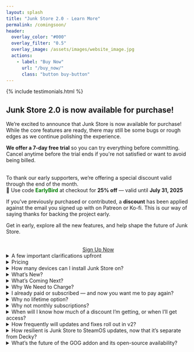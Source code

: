 ```yaml
---
layout: splash
title: "Junk Store 2.0 - Learn More"
permalink: /comingsoon/
header:
  overlay_color: "#000"
  overlay_filter: "0.5"
  overlay_image: /assets/images/website_image.jpg
  actions:
    - label: "Buy Now"
      url: "/buy_now/"
      class: "button buy-button"
---
```

<div class="spacer mt-4"></div>

{% include testimonials.html %}

<h2>Junk Store 2.0 is now available for purchase!</h2>

  We’re excited to announce that Junk Store is now available for purchase!<br>
  While the core features are ready, there may still be some bugs or rough edges as we continue polishing the experience.<br>
  <div><strong>We offer a 7-day free trial</strong> so you can try everything before committing. Cancel anytime before the trial ends if you're not satisfied or want to avoid being billed.</div><br>
 
  To thank our early supporters, we’re offering a special discount valid through the end of the month.<br>
  💸 Use code <span style="color: green; font-weight: bold;">EarlyBird</span> at checkout for <strong>25% off</strong> — valid until <strong>July 31, 2025</strong><br>

  If you’ve previously purchased or contributed, a <strong>discount</strong> has been applied against the email you signed up with on Patreon or Ko-fi. This is our way of saying thanks for backing the project early.

  Get in early, explore all the new features, and help shape the future of Junk Store.

  <div style="text-align: center; margin-top: 2rem;">
  <a href="https://portal.junkstore.xyz" target="_blank" rel="noopener" class="button buy-button">Sign Up Now</a>
</div>

<details class="faq-box">
  <summary>A few important clarifications upfront</summary>
  <p></p>
<ul>
  <li>This new version does <strong>not</strong> share code with the open source version.</li>
  <li>The open source version will remain available for the community, free to use and collaborate on.</li>
  <li>Junk Store does not handle any credentials other than its own. Your platform accounts (Steam, GOG, etc.) are not touched or stored by Junk Store.</li>
</ul>
</details>
<details class="faq-box">
  <summary>Pricing</summary>
  <p></p>
  After a lot of thought (and number crunching), here’s where we’ve landed:
  <ul>
    <li><strong>Aproximately $3 USD/month</strong> (billed yearly at $40 USD) – 12 months of updates included</li>
    <li>Includes all extension presets (currently GOG, Epic, and Amazon — more to come)</li>
    <li>You keep everything released during your subscription</li>
    <li><strong>12-month renewal:</strong> Around $3 USD/month, billed annually at $40 — includes continued updates and support</li>
    <li><strong>7-day free trial</strong> – explore all features before committing</li>
    <li>Stripe handles billing — cancel anytime during the trial</li>
  </ul>
</details>

<details class="faq-box">
  <summary>How many devices can I install Junk Store on?</summary>
  <p></p>
    You can install Junk Store on up to <strong>five</strong> devices under a single license. We think this strikes a fair balance between flexibility and sustainability.
</details>

<!-- <details class="faq-box">
  <summary>Early Supporters & Rollout Plan</summary>
  <p></p>
  To thank our existing users and supporters, we’ll begin onboarding them first. Due to hosting and bandwidth costs, we’re rolling out in waves to stay sustainable. Based on past download volumes, an immediate public launch would burn through our budget fast — and we want to do this right.
  <br>
  <br>

  <br>
  <br>
  We also expect the first couple of weeks to be a bit bumpy — this is all new code, and no software survives first contact with real users. Scaling gradually helps us support everyone properly and fix issues as they come up.
</details> -->

<details class="faq-box">
  <summary>What’s New?</summary>
  <p></p>
    This version is fully standalone — no more Decky required.
  <ul>
  <li>Major performance boost</li>
  <li>Amazon support</li>
  <li>Download queue</li>
  <li>Simplified extension generation (no coding needed)</li>
  <li>1,000 game tab limit (up from 100)</li>
  <li>Built-in dependency installer (no more Proton Tricks)</li>
  <li>Localisation support for games</li>
  <li>Big stability improvements — just 2 breakages since October (neither affected Steam)</li>
  <li>Push L3+R3 to open the UI instantly</li>
  <li>…and more</li>
</ul>
<p>This is a complete rebuild based on everything we learned from the Decky version. It’s been rock solid in internal use and with testers.</p>
<table style="width:100%; table-layout:fixed;">
    <thead>
      <tr>
        <th style="width:33%;">Feature</th>
        <th style="width:33%;">Decky Version</th>
        <th style="width:33%;">Paid Version</th>
      </tr>
    </thead>
    <tbody>
      <tr><td>Epic</td><td>✅ Yes</td><td>✅ Yes</td></tr>
      <tr><td>UMU Fixes</td><td>✅Yes</td><td>✅ Yes</td></tr>
      <tr><td>GOG</td><td>💰 Paid</td><td>✅ Yes</td></tr>
      <tr><td>Amazon</td><td>❌ No</td><td>✅ Yes</td></tr>
      <tr><td>Download queue</td><td>❌ No</td>
          <td class="hover-popup" onmouseenter="restartGif(this)">
              ✅ Yes <span class="hover-label">👁️ Hover to view</span>
              <div class="gif-popup">
                <video autoplay muted loop playsinline>
                  <source src="/assets/images/jspro/tablegifs/download.webm" type="video/webm">
                  <img src="/assets/images/jspro/tablegifs/download.gif" alt="Demo">
                </video>
              </div><br>
          </td>
      </tr>
      <tr><td>Emulators</td><td>❌ No</td><td>✅ Yes</td></tr>     
      <tr><td>ROM download support</td><td>❌ No</td><td>✅ Yes</td></tr>
      <tr><td>GOG DOS games</td><td>❌ No</td><td>✅ Yes</td></tr>
      <tr><td>GOG ScummVM games</td><td>❌ No</td><td>✅ Yes</td></tr>
      <tr><td>Built-in extension updates</td><td>❌ No</td><td>✅ Yes</td></tr>
      <tr><td>Built-in help</td><td>❌ No</td><td>✅ Yes</td></tr>
      <tr><td>Offline artwork cache</td><td>❌ No</td><td>✅ Yes (per extension)</td></tr>
      <tr><td>Change game language</td><td>❌ No</td>
          <td class="hover-popup" onmouseenter="restartGif(this)">
              ✅ Yes <span class="hover-label">👁️ Hover to view</span>
              <div class="gif-popup">
                <video autoplay muted loop playsinline>
                  <source src="/assets/images/jspro/tablegifs/languageselection.webm" type="video/webm">
                  <img src="/assets/images/jspro/tablegifs/languageselection.gif" alt="Demo">
                </video>
              </div><br> 
          </td>
      </tr>
      <tr><td>Selective DLC install</td><td>❌ No</td><td>✅ Yes</td></tr>
      <tr><td>Change launcher per game</td><td>❌ No</td>
          <td class="hover-popup" onmouseenter="restartGif(this)">
              ✅ Yes <span class="hover-label">👁️ Hover to view</span>
              <div class="gif-popup">
                <video autoplay muted loop playsinline>
                  <source src="/assets/images/jspro/tablegifs/changelauncher.webm" type="video/webm">
                  <img src="/assets/images/jspro/tablegifs/changelauncher.gif" alt="Demo">
                </video>
              </div><br>
          </td>
      </tr>
      <tr><td>Custom script hooks</td><td>❌ No</td><td>✅ Yes</td></tr>
      <tr><td>Cloud Saves</td><td>❌ No</td><td>⚠️ Experimental - need to enable per game</td></tr>
      <tr><td>Access Junk Store</td><td>📥 Decky menu</td><td>🗗 Select or Ctrl+3</td></tr>
      <tr><td>Releases</td><td>🔧 Decky process</td><td>🚀 Direct</td></tr>
      <tr><td>Performance</td><td>💯 100 games/tab</td><td>🔟🔟🔟 1000 games/tab</td></tr>
      <tr><td>Tinkering</td><td>🔒 Limited</td><td>🔧 Extensive</td></tr>
      <tr><td>Open extensibility</td><td>🧩 All code</td><td>🪄 Generator + code</td></tr>
      <tr>
        <td>Game dependency install</td>
        <td>🛠️ Manual<br>🧪 Proton Tricks</td>
        <td class="hover-popup" onmouseenter="restartGif(this)">
          ⚙️ Built-in <span class="hover-label">👁️ Hover to view</span>
          <div class="gif-popup">
            <video autoplay muted loop playsinline>
              <source src="/assets/images/jspro/tablegifs/dependencies.webm" type="video/webm">
              <img src="/assets/images/jspro/tablegifs/dependencies.gif" alt="Demo">
            </video>
          </div><br>
          🛠️ Manual<br>
          🧪 Proton Tricks
        </td>
      </tr>
      <tr><td>Custom extensions</td><td>👨‍💻 Manual coding</td><td>🧙 Wizard-supported</td></tr>
      <tr><td>Customise extensions</td><td>💻 Code heavy</td><td>🧠 Generated + hooks</td></tr>
    </tbody>
  </table>
    <style>
      .hover-popup {
        position: relative;
        display: inline-block;
      }

      .hover-label {
        font-size: 0.8em;
        font-weight: bold;
        color: #0af; /* bright cyan for visibility */
        margin-left: 0.25em;
      }

      .hover-popup .gif-popup {
      display: none;
      position: fixed;
      top: 2em; /* space below icon/text */
      left: 50%;
      transform: translateX(-50%);
      z-index: 10;
      background: #222;
      padding: 0.75em;
      border: 2px solid #0af;
      border-radius: 0.5em;
      box-shadow: 0 0 10px #0af;
      max-width: 90vw; /* prevent horizontal overflow */
      max-height: 70vh; /* prevent vertical overflow */
      overflow: auto;
      text-align: center;
      }

      .hover-popup:hover .gif-popup {
        display: block;
      }

      .hover-popup img {
        max-width: 1000px;
        max-height: 900px;
        display: block;
      }
  </style>
</details>

<details class="faq-box">
  <summary>What’s Coming Next?</summary>
  <p></P>
  If launch goes well, here’s what we plan to add:
  <ul>
  <li>Itch.io support first (and EA, Ubisoft, Battle.net if viable)</li>
  <li>Cloud saves (done right — failure is not an option)</li>
  <li>Game-specific presets</li>
  <li>Better extension creation tools</li>
  <li>Community extension sharing</li>
  <li>Full UI localisation</li>
  <li>Automated updates</li>
  <li>And more as the platform matures</li>
</ul>
</details>

<details class="faq-box">
  <summary>Why We Need to Charge?</summary>
  <p></p>
  Over <strong>250,000 people</strong> downloaded the free version of Junk Store. While not all will upgrade, we have to plan for the possibility that many will at least try the new version — and trying has a cost.
  <br>
  <br>
  There are over <strong>5 million Steam Deck users</strong>. If even a fraction of them download the installer (which is <strong>~100MB</strong>), that’s <strong>terabytes of bandwidth</strong>. And it doesn’t stop there: each user may make 20–30 server requests per day, depending on usage. Those requests cost money — and at scale, it adds up <em>very</em> fast.
  <br>
  <br>
  We want every user to get a <strong>7-day free trial</strong> — but those trials still incur real backend costs.
  <br>
  <br>
  And that’s just infrastructure. We’d love to grow the team and build bigger features like <strong>cloud saves, community sharing,</strong> and <strong>automated updates</strong> — but developers and testers aren’t free.
  <br>
  <br>
  Since we can’t predict how many people will pay, we’ve had to base our pricing model on the <strong>users who’ve already contributed</strong> — meaning their purchases need to cover trials, servers, and support. That’s why the pricing isn’t just a “nice-to-have” — it’s the only way to scale sustainably.
</details>

<details class="faq-box">
  <summary>I already paid or subscribed — and now you want me to pay again?</summary>
  <p></p>
  <strong>No — not unless you choose to upgrade.</strong>
  <br>
  <br>
    If you supported us before the public rollout of the new version, we’ll offer you a discount as a thank you. We're doing our best to be fair — both to our users and to ourselves. We know how hard it is to earn money. We're in the same boat, putting in long hours to build something valuable — not to squeeze anyone dry.
  <br>
  <br>
  <strong>You’re not expected to repurchase anything.</strong>
  <ul>
    <li>If you bought the GOG extension, it remains yours.</li>
    <li>If you’re happy with the existing Decky version, keep using it — it’s still available and supported.</li>
  </ul>
    The only time you’ll need to pay is if you want to upgrade to the new version. It’s a completely rewritten app — independent of Decky, faster, more robust, and built from scratch to deliver more.
  <br>
  <br>
  <strong>But that’s optional. No pressure.</strong>
</details>

<details class="faq-box">
  <summary>Why no lifetime option?</summary>
  <p></p>
    We’ve seriously thought about it — but whose lifetime do you mean?<br>
    Yours? The developer’s? The Steam Deck’s? The software’s (v2, v3, or beyond)?
  <br>
  <br>
    What if Valve discontinues the Steam Deck or changes how Steam works? You’d end up paying for “lifetime” access to something that may no longer be usable.
  <br>
  <br>
    Tech changes fast, and long-term promises aren’t realistic. That’s why we offer 12 months of updates from your purchase date — including any major version releases during that time.
  <br>
  <br>
    After those 12 months, you keep full access to the version you have. There’s no “kill switch” — it just stops updating unless you renew.
</details>

<details class="faq-box">
  <summary>Why not monthly subscriptions?</summary>
  <p></p>
    We don’t like them either. To offer monthly billing, we’d need strict licensing and always-online checks. That could mean losing access to Junk Store and your games when the subscription ends — and we don’t want that.
  <br>
  <br>
  Instead, we offer annual subscriptions with:
  <ul>
    <li>A full 7-day free trial</li>
    <li>Clear expectations and no future promises you’re paying for</li>
    <li>No pressure — if it’s not for you, walk away, no hard feelings</li>
  </ul>
    This isn’t about greed. We’re a small, independent team with no investors or funding. If the project grows, we’ll drop the price. But for now, we need to make sure it survives.
</details>

<details class="faq-box">
  <summary>When will I know how much of a discount I’m getting, or when I’ll get access?</summary>
  <p></p>
    Each user’s discount is tailored based on their individual support history — some gave more, and we’ve tried to reflect that in kind. You’ll see your discount when you sign up for the trial.
  <br>
  <br>
    That said, the data we had to work with wasn’t perfect. Some of it required manual sorting, so if your discount doesn’t look right, please reach out — we want to make sure everyone is treated fairly.
</details>

<details class="faq-box">
  <summary>How frequently will updates and fixes roll out in v2?</summary>
  <p></p>
    Now that we control the full release cycle, we can push updates more frequently and with less friction. While we can’t guarantee a fixed schedule, separating extensions from the core plugin means fixes and new features can roll out quickly — sometimes within minutes once verified. We’re also building stable, beta, and test release streams so users can choose how cutting-edge they want to be. The pipeline is still evolving, and we will be bringing on help to speed things up as resourcing permits.
  <br>
  <br>
    We understand some users might worry about updates after release. The core commitment is a stable, working product with ongoing maintenance and support. New features will come as development allows, but they’re not what you're paying for upfront.
  <br>
  <br>
    Users should base their purchase decision on what the product currently offers — not on promises or speculative future features. If the current feature set doesn’t meet their needs, they’re free to wait and buy once it supports what they’re looking for.
</details>

<details class="faq-box">
  <summary>How resilient is Junk Store to SteamOS updates, now that it’s separate from Decky?</summary>
  <p></p>
    Junk Store doesn’t rely on Decky Loader. Instead, it uses a lightweight system called <strong>junk-loader</strong>, built to be more resilient with SteamOS updates.
  <br>
  <br>
    Unlike Decky, junk-loader runs as a user-mode systemd service, meaning:
    <ul>
      <li>No <code>sudo</code> access or password required</li>
      <li>Cleaner system integration</li>
      <li>No conflicts if Decky is also installed</li>
    </ul>
    This approach avoids many of the breakages Decky users face and lets us push fixes more quickly.
  <br>
  <br>
    Since switching to our own loader, Junk Store has only broken three times — and never in a way that took Steam down with it. Even when things glitched, Steam kept running, and users weren’t locked out of their games.
  <br>
  <br>
    It’s impossible to fully predict what Valve will change in future updates, but because our system is much smaller and more focused than Decky’s, we’re less exposed to breakages. We don’t have to support hundreds of plugins, so we can move faster when things do change.
  <br>
  <br>
    We often catch issues before they reach stable builds, and we're working toward automated recovery updates, so if something breaks, it can “self-heal” without requiring action from you. That said, we’ll roll this out carefully — auto-updates can be risky if not done right, and we want to make sure they’re safe before enabling them for everyone.
</details>

<details class="faq-box">
  <summary>What’s the future of the GOG addon and its open-source availability?</summary>
  <p>
    We’re using the GOG addon as a canary in the coal mine. If enough people continue to support it by purchasing, that sends a clear signal we should keep investing time into both the GOG addon and maintaining the open-source code. However, if sales drop off significantly, it will indicate we can safely scale back or stop work on the open-source version without jeopardizing the project’s sustainability. We will keep the door open on this and revisit it in the future though. It all comes down to sustainability.
  </p>
  <strong>If not, will it be made clear to people that they’re purchasing something that’s receiving maintenance updates only?</strong>
  <p>
    Yes — we’ll be upfront about that. The GOG addon will continue to receive bug fixes and essential maintenance, but we’re not actively adding new features at this time. The older system is much more time-intensive to work with compared to our new version, which automates much of the heavy lifting. That’s where our focus currently lies, though we’ll keep reassessing based on user demand and available resources.<br><br>
    It’s important to understand that some features users want are simply too large to build within the limitations of the existing GOG extension. While backporting features from the new version would be nice, it would require roughly ten times the effort due to the new tooling and rearchitected design centered around it.
  </p>
</details>

<script>
  function restartGif(container) {
    const gif = container.querySelector("img");
    const src = gif.getAttribute("src").split("?")[0]; // remove any existing query
    gif.setAttribute("src", `${src}?t=${Date.now()}`); // force reload
  }
</script>
